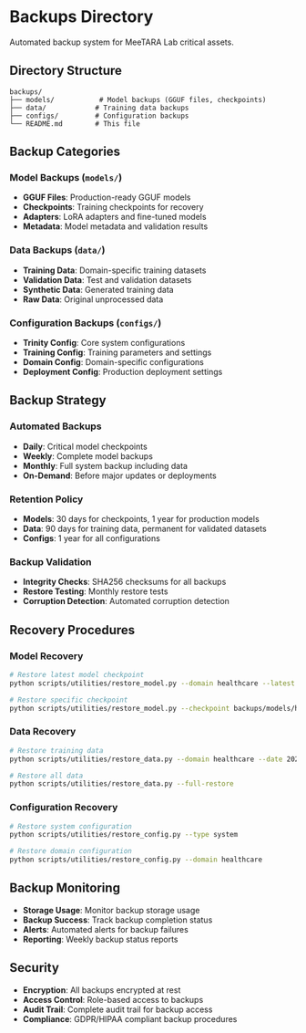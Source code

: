 # Backups Directory

Automated backup system for MeeTARA Lab critical assets.

## Directory Structure

```
backups/
├── models/           # Model backups (GGUF files, checkpoints)
├── data/            # Training data backups
├── configs/         # Configuration backups
└── README.md        # This file
```

## Backup Categories

### Model Backups (`models/`)
- **GGUF Files**: Production-ready GGUF models
- **Checkpoints**: Training checkpoints for recovery
- **Adapters**: LoRA adapters and fine-tuned models
- **Metadata**: Model metadata and validation results

### Data Backups (`data/`)
- **Training Data**: Domain-specific training datasets
- **Validation Data**: Test and validation datasets
- **Synthetic Data**: Generated training data
- **Raw Data**: Original unprocessed data

### Configuration Backups (`configs/`)
- **Trinity Config**: Core system configurations
- **Training Config**: Training parameters and settings
- **Domain Config**: Domain-specific configurations
- **Deployment Config**: Production deployment settings

## Backup Strategy

### Automated Backups
- **Daily**: Critical model checkpoints
- **Weekly**: Complete model backups
- **Monthly**: Full system backup including data
- **On-Demand**: Before major updates or deployments

### Retention Policy
- **Models**: 30 days for checkpoints, 1 year for production models
- **Data**: 90 days for training data, permanent for validated datasets
- **Configs**: 1 year for all configurations

### Backup Validation
- **Integrity Checks**: SHA256 checksums for all backups
- **Restore Testing**: Monthly restore tests
- **Corruption Detection**: Automated corruption detection

## Recovery Procedures

### Model Recovery
```bash
# Restore latest model checkpoint
python scripts/utilities/restore_model.py --domain healthcare --latest

# Restore specific checkpoint
python scripts/utilities/restore_model.py --checkpoint backups/models/healthcare_checkpoint_846.pth
```

### Data Recovery
```bash
# Restore training data
python scripts/utilities/restore_data.py --domain healthcare --date 2025-01-01

# Restore all data
python scripts/utilities/restore_data.py --full-restore
```

### Configuration Recovery
```bash
# Restore system configuration
python scripts/utilities/restore_config.py --type system

# Restore domain configuration
python scripts/utilities/restore_config.py --domain healthcare
```

## Backup Monitoring

- **Storage Usage**: Monitor backup storage usage
- **Backup Success**: Track backup completion status
- **Alerts**: Automated alerts for backup failures
- **Reporting**: Weekly backup status reports

## Security

- **Encryption**: All backups encrypted at rest
- **Access Control**: Role-based access to backups
- **Audit Trail**: Complete audit trail for backup access
- **Compliance**: GDPR/HIPAA compliant backup procedures 